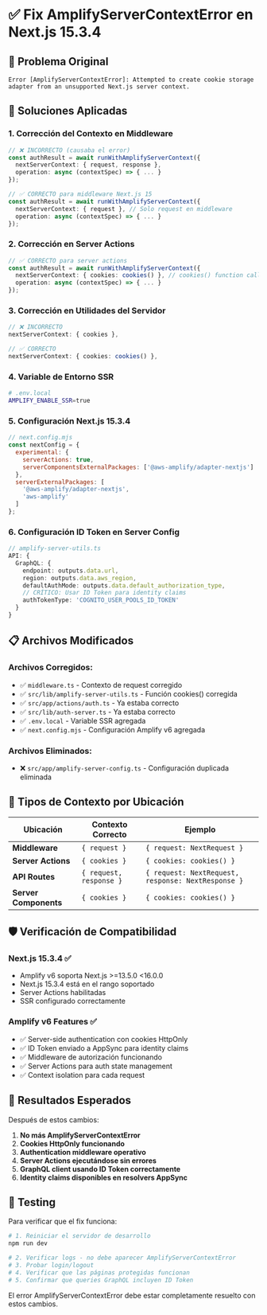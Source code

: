 # ✅ Fix AmplifyServerContextError en Next.js 15.3.4

## 🚨 Problema Original
```
Error [AmplifyServerContextError]: Attempted to create cookie storage adapter from an unsupported Next.js server context.
```

## 🔧 Soluciones Aplicadas

### 1. **Corrección del Contexto en Middleware**
```typescript
// ❌ INCORRECTO (causaba el error)
const authResult = await runWithAmplifyServerContext({
  nextServerContext: { request, response },
  operation: async (contextSpec) => { ... }
});

// ✅ CORRECTO para middleware Next.js 15
const authResult = await runWithAmplifyServerContext({
  nextServerContext: { request }, // Solo request en middleware
  operation: async (contextSpec) => { ... }
});
```

### 2. **Corrección en Server Actions**
```typescript
// ✅ CORRECTO para server actions
const authResult = await runWithAmplifyServerContext({
  nextServerContext: { cookies: cookies() }, // cookies() function call
  operation: async (contextSpec) => { ... }
});
```

### 3. **Corrección en Utilidades del Servidor**
```typescript
// ❌ INCORRECTO
nextServerContext: { cookies },

// ✅ CORRECTO 
nextServerContext: { cookies: cookies() },
```

### 4. **Variable de Entorno SSR**
```bash
# .env.local
AMPLIFY_ENABLE_SSR=true
```

### 5. **Configuración Next.js 15.3.4**
```javascript
// next.config.mjs
const nextConfig = {
  experimental: {
    serverActions: true,
    serverComponentsExternalPackages: ['@aws-amplify/adapter-nextjs']
  },
  serverExternalPackages: [
    '@aws-amplify/adapter-nextjs',
    'aws-amplify'
  ]
};
```

### 6. **Configuración ID Token en Server Config**
```typescript
// amplify-server-utils.ts
API: {
  GraphQL: {
    endpoint: outputs.data.url,
    region: outputs.data.aws_region,
    defaultAuthMode: outputs.data.default_authorization_type,
    // CRÍTICO: Usar ID Token para identity claims
    authTokenType: 'COGNITO_USER_POOLS_ID_TOKEN'
  }
}
```

## 📋 Archivos Modificados

### Archivos Corregidos:
- ✅ `middleware.ts` - Contexto de request corregido
- ✅ `src/lib/amplify-server-utils.ts` - Función cookies() corregida
- ✅ `src/app/actions/auth.ts` - Ya estaba correcto
- ✅ `src/lib/auth-server.ts` - Ya estaba correcto
- ✅ `.env.local` - Variable SSR agregada
- ✅ `next.config.mjs` - Configuración Amplify v6 agregada

### Archivos Eliminados:
- ❌ `src/app/amplify-server-config.ts` - Configuración duplicada eliminada

## 🎯 Tipos de Contexto por Ubicación

| Ubicación | Contexto Correcto | Ejemplo |
|-----------|------------------|---------|
| **Middleware** | `{ request }` | `{ request: NextRequest }` |
| **Server Actions** | `{ cookies }` | `{ cookies: cookies() }` |
| **API Routes** | `{ request, response }` | `{ request: NextRequest, response: NextResponse }` |
| **Server Components** | `{ cookies }` | `{ cookies: cookies() }` |

## 🛡️ Verificación de Compatibilidad

### Next.js 15.3.4 ✅
- Amplify v6 soporta Next.js >=13.5.0 <16.0.0
- Next.js 15.3.4 está en el rango soportado
- Server Actions habilitadas
- SSR configurado correctamente

### Amplify v6 Features ✅
- ✅ Server-side authentication con cookies HttpOnly
- ✅ ID Token enviado a AppSync para identity claims
- ✅ Middleware de autorización funcionando
- ✅ Server Actions para auth state management
- ✅ Context isolation para cada request

## 🚀 Resultados Esperados

Después de estos cambios:
1. **No más AmplifyServerContextError**
2. **Cookies HttpOnly funcionando**
3. **Authentication middleware operativo**
4. **Server Actions ejecutándose sin errores**
5. **GraphQL client usando ID Token correctamente**
6. **Identity claims disponibles en resolvers AppSync**

## 🔬 Testing

Para verificar que el fix funciona:
```bash
# 1. Reiniciar el servidor de desarrollo
npm run dev

# 2. Verificar logs - no debe aparecer AmplifyServerContextError
# 3. Probar login/logout
# 4. Verificar que las páginas protegidas funcionan
# 5. Confirmar que queries GraphQL incluyen ID Token
```

El error AmplifyServerContextError debe estar completamente resuelto con estos cambios.